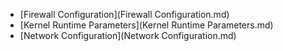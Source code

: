 * [Firewall Configuration](Firewall Configuration.md)
* [Kernel Runtime Parameters](Kernel Runtime Parameters.md)
* [Network Configuration](Network Configuration.md)
